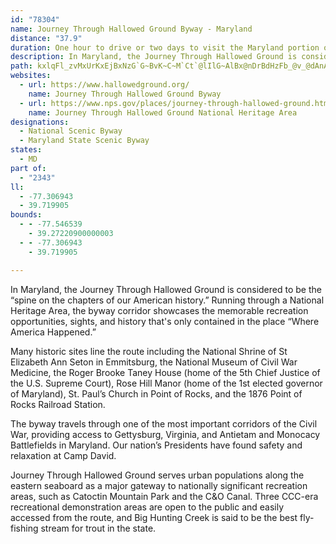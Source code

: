 ```yaml
---
id: "78304"
name: Journey Through Hallowed Ground Byway - Maryland
distance: "37.9"
duration: One hour to drive or two days to visit the Maryland portion of the byway
description: In Maryland, the Journey Through Hallowed Ground is considered to be the “spine on the chapters of our American history.”
path: kxlqFl_zvMxUrKxEjBxNzG`G~BvK~C~M`Ct`@lIlG~AlBx@nDrBdHzFb_@v_@dAnA~CpFtAfDlBfHbR`kAbCrM~BpI~@pC|A`E~DfIlEfHtGnHv\t[vKhNzCdE|IbNnLnP|JnOfR~WdBvBrOvP~C`EbBxCzHtPtBxDzBxCbGlGnXtWxBtCpArB`AxBp@pBx@zCd@lCxAhMj@jCjCbIrDjIlCzDdBrBlExDvE~ChDtC`F`FjFxGxEfH`LlOvCzEbCtEfI`ShE|KlDpGnB|CvC|DvEzDxBjAbTtGfE~@bEPlDOvPoDtFa@bC@lCZnBd@rAj@hDpBbCnBlUlPlGdD~OhHrElCRFlBrAvLdHrVnPdKnExBv@|Cx@fEx@zR`ClRpEtRhF~M|C`KrAxFZdD?hFUpEk@|IaBjLwDtKgCvx@uLtFk@dJg@d\e@xHq@vB_@fHgBta@qOtJmCrKyBld@}F~NyAxO}BrCq@pH_CrG_DbF_DnMwKveAe{@hIqGfD{Cxc@}]vGaFnDmBfEmBxFmBfDy@vDq@`Jq@vj@m@zJq@rZmDlFUzFFrD\~C`@`E~@|Bp@vFzBtTvL`GvBxCx@dIjAlEXlF?|HYh`@yE`OsC|GgB`CWhAA~Df@fh@lNda@jKpFjCdCdBv@t@pGlI|n@h{@lB`DlClFdDzH~IlQxU`g@zClE`FxFxG|E|GhDnRrEbC^`MvCvGnAbAFxCE~AYpCaAxBcBz@q@j@o@l@g@fAm@~@[VCd@AVDVHZPVNVX\l@^t@r@jAj@`AV\vA`BzAvAtLrJnAl@fHxFbErDlMtNvg@|n@lBdC`EdGxCrFrD|HllAn}C~A`FzAxFt@zDvKln@`B~H~AtJh@jB~@nCrCxFbFzIvA~CbBfEdCzIvB`Ct@j@hA`@|@PdADbBGvHk@xBE~MJ`KC~Sb@`LdAvWnDrsA|RrH|@pKlB~y@tLtCX~bA~NpErAdA^pAf@lBx@~BjAXN~@j@dBfA`GfEld@l[jGjElGlEjGhElGlEpFzD~CnBbCpAtLjFnCnALPpC|A?LBJHFH?FAFChChBRJbB~AlBxB`AnApAjB~@~ApEjJpAjCz@tA|@rArA`BnArAnAhAhAp@dAl@nAp@hAb@jA^nBb@fGjATFtAf@|AbAdA~@hAvAjAtBl@vAb@hAvIxS
websites:
  - url: https://www.hallowedground.org/
    name: Journey Through Hallowed Ground Byway
  - url: https://www.nps.gov/places/journey-through-hallowed-ground.htm
    name: Journey Through Hallowed Ground National Heritage Area
designations:
  - National Scenic Byway
  - Maryland State Scenic Byway
states:
  - MD
part of:
  - "2343"
ll:
  - -77.306943
  - 39.719905
bounds:
  - - -77.546539
    - 39.27220900000003
  - - -77.306943
    - 39.719905

---
```


In Maryland, the Journey Through Hallowed Ground is considered to be the “spine on the chapters of our American history.” Running through a National Heritage Area, the byway corridor showcases the memorable recreation opportunities, sights, and history that's only contained in the place “Where America Happened.”

Many historic sites line the route including the National Shrine of St Elizabeth Ann Seton in Emmitsburg, the National Museum of Civil War Medicine, the Roger Brooke Taney House (home of the 5th Chief Justice of the U.S. Supreme Court), Rose Hill Manor (home of the 1st elected governor of Maryland), St. Paul’s Church in Point of Rocks, and the 1876 Point of Rocks Railroad Station.

The byway travels through one of the most important corridors of the Civil War, providing access to Gettysburg, Virginia, and Antietam and Monocacy Battlefields in Maryland. Our nation’s Presidents have found safety and relaxation at Camp David.

Journey Through Hallowed Ground serves urban populations along the eastern seaboard as a major gateway to nationally significant recreation areas, such as Catoctin Mountain Park and the C&O Canal. Three CCC-era recreational demonstration areas are open to the public and easily accessed from the route, and Big Hunting Creek is said to be the best fly-fishing stream for trout in the state.
